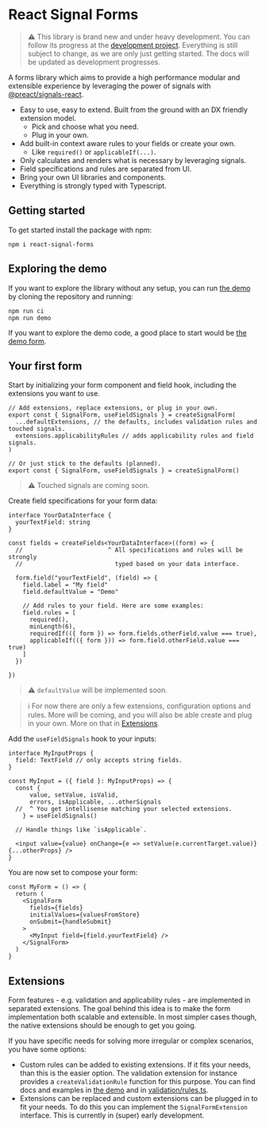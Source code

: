 # React Signal Forms

> ⚠️ This library is brand new and under heavy development. You can follow its progress at the [development project](https://github.com/users/ruuddrummen/projects/1). Everything is still subject to change, as we are only just getting started. The docs will be updated as development progresses.

A forms library which aims to provide a high performance modular and extensible experience by leveraging the power of signals with [@preact/signals-react](https://github.com/preactjs/signals).

- Easy to use, easy to extend. Built from the ground with an DX friendly extension model.
  - Pick and choose what you need.
  - Plug in your own.
- Add built-in context aware rules to your fields or create your own.
  - Like `required()` or `applicableIf(...)`.
- Only calculates and renders what is necessary by leveraging signals.
- Field specifications and rules are separated from UI.
- Bring your own UI libraries and components.
- Everything is strongly typed with Typescript.

## Getting started

To get started install the package with npm:

```
npm i react-signal-forms
```

## Exploring the demo

If you want to explore the library without any setup, you can run [the demo](./demo/) by cloning the repository and running:

```
npm run ci
npm run demo
```

If you want to explore the demo code, a good place to start would be [the demo form](./demo/src/DemoForm.tsx).

## Your first form

Start by initializing your form component and field hook, including the extensions you want to use.

```tsx
// Add extensions, replace extensions, or plug in your own.
export const { SignalForm, useFieldSignals } = createSignalForm(
  ...defaultExtensions, // the defaults, includes validation rules and touched signals.
  extensions.applicabilityRules // adds applicability rules and field signals.
)

// Or just stick to the defaults (planned).
export const { SignalForm, useFieldSignals } = createSignalForm()
```

> ⚠️ Touched signals are coming soon.

Create field specifications for your form data:

```tsx
interface YourDataInterface {
  yourTextField: string
}

const fields = createFields<YourDataInterface>((form) => {
  //                        ^ All specifications and rules will be strongly
  //                          typed based on your data interface.

  form.field("yourTextField", (field) => {
    field.label = "My field"
    field.defaultValue = "Demo"

    // Add rules to your field. Here are some examples:
    field.rules = [
      required(),
      minLength(6),
      requiredIf(({ form }) => form.fields.otherField.value === true),
      applicableIf(({ form })) => form.field.otherField.value === true)
    ]
  })

})
```

> ⚠️ `defaultValue` will be implemented soon.

> ℹ️ For now there are only a few extensions, configuration options and rules. More will be coming, and you will also be able create and plug in your own. More on that in [Extensions](#extensions).

Add the `useFieldSignals` hook to your inputs:

```tsx
interface MyInputProps {
  field: TextField // only accepts string fields.
}

const MyInput = ({ field }: MyInputProps) => {
  const {
      value, setValue, isValid,
      errors, isApplicable, ...otherSignals
  //  ^ You get intellisense matching your selected extensions.
    } = useFieldSignals()

  // Handle things like `isApplicable`.

  <input value={value} onChange={e => setValue(e.currentTarget.value)} {...otherProps} />
}
```

You are now set to compose your form:

```tsx
const MyForm = () => {
  return (
    <SignalForm
      fields={fields}
      initialValues={valuesFromStore}
      onSubmit={handleSubmit}
    >
      <MyInput field={field.yourTextField} />
    </SignalForm>
  )
}
```

## Extensions

Form features - e.g. validation and applicability rules - are implemented in separated extensions. The goal behind this idea is to make the form implementation both scalable and extensible. In most simpler cases though, the native extensions should be enough to get you going.

If you have specific needs for solving more irregular or complex scenarios, you have some options:

- Custom rules can be added to existing extensions. If it fits your needs, than this is the easier option. The validation extension for instance provides a `createValidationRule` function for this purpose. You can find docs and examples in [the demo](./demo/src/DemoForm.tsx) and in [validation/rules.ts](./src/extensions/validation/rules.ts).
- Extensions can be replaced and custom extensions can be plugged in to fit your needs. To do this you can implement the `SignalFormExtension` interface. This is currently in (super) early development.
